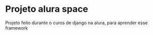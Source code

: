 # Projeto alura space

Projeto feito durante o curos de django na alura, para aprender esse framework
